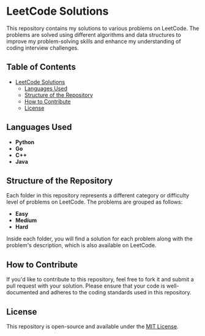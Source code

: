 # LeetCode Solutions

This repository contains my solutions to various problems on LeetCode. The problems are solved using different algorithms and data structures to improve my problem-solving skills and enhance my understanding of coding interview challenges.

## Table of Contents

- [LeetCode Solutions](#leetcode-solutions)
  - [Languages Used](#languages-used)
  - [Structure of the Repository](#structure-of-the-repository)
  - [How to Contribute](#how-to-contribute)
  - [License](#license)

## Languages Used

- **Python**  
- **Go**  
- **C++**  
- **Java**  

## Structure of the Repository

Each folder in this repository represents a different category or difficulty level of problems on LeetCode. The problems are grouped as follows:

- **Easy**  
- **Medium**  
- **Hard**

Inside each folder, you will find a solution for each problem along with the problem's description, which is also available on LeetCode.

## How to Contribute

If you'd like to contribute to this repository, feel free to fork it and submit a pull request with your solution. Please ensure that your code is well-documented and adheres to the coding standards used in this repository.

## License

This repository is open-source and available under the [MIT License](LICENSE).
